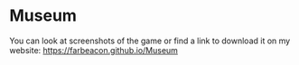 # Museum
You can look at screenshots of the game or find a link to download it on my website: 
https://farbeacon.github.io/Museum
